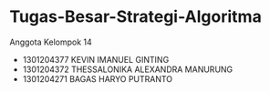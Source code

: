 # Tugas-Besar-Strategi-Algoritma

Anggota Kelompok 14
  - 1301204377  KEVIN IMANUEL GINTING
  - 1301204372  THESSALONIKA ALEXANDRA MANURUNG
  - 1301204271  BAGAS HARYO PUTRANTO
